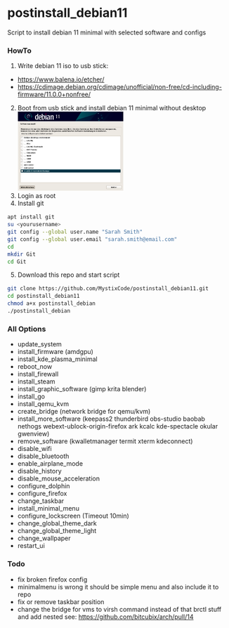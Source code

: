 # postinstall_debian11
Script to install debian 11 minimal with selected software and configs

### HowTo

 1. Write debian 11 iso to usb stick:
 - https://www.balena.io/etcher/
 - https://cdimage.debian.org/cdimage/unofficial/non-free/cd-including-firmware/11.0.0+nonfree/
 2. Boot from usb stick and install debian 11 minimal without desktop<br><img src="/img/minimal.png" width="50%" height="50%">
 3. Login as root
 4. Install git
 ```bash
apt install git
su <yourusername>
git config --global user.name "Sarah Smith"
git config --global user.email "sarah.smith@email.com"
cd
mkdir Git
cd Git
 ```
 5. Download this repo and start script
```bash
git clone https://github.com/MystixCode/postinstall_debian11.git
cd postinstall_debian11
chmod a+x postinstall_debian
./postinstall_debian
```

### All Options
 - update_system
 - install_firmware (amdgpu)
 - install_kde_plasma_minimal
 - reboot_now
 - install_firewall
 - install_steam
 - install_graphic_software (gimp krita blender)
 - install_go
 - install_qemu_kvm
 - create_bridge (network bridge for qemu/kvm)
 - install_more_software (keepass2 thunderbird obs-studio baobab nethogs webext-ublock-origin-firefox ark kcalc kde-spectacle okular gwenview)
 - remove_software (kwalletmanager termit xterm kdeconnect)
 - disable_wifi
 - disable_bluetooth
 - enable_airplane_mode
 - disable_history
 - disable_mouse_acceleration
 - configure_dolphin
 - configure_firefox
 - change_taskbar
 - install_minimal_menu
 - configure_lockscreen (Timeout 10min)
 - change_global_theme_dark
 - change_global_theme_light
 - change_wallpaper
 - restart_ui

### Todo
 - fix broken firefox config
 - minimalmenu is wrong it should be simple menu and also include it to repo
 - fix or remove taskbar position
 - change the bridge for vms to virsh command instead of that brctl stuff and add nested
   see: https://github.com/bitcubix/arch/pull/14
